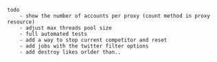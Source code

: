     todo
        - show the number of accounts per proxy (count method in proxy resource)
        - adjust max threads pool size
        - full automated tests
        - add a way to stop current competitor and reset
        - add jobs with the twitter filter options
        - add destroy likes orlder than..
